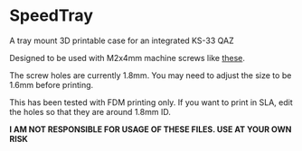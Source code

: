 # SpeedTray
A tray mount 3D printable case for an integrated KS-33 QAZ

Designed to be used with M2x4mm machine screws like [these](https://www.amazon.com/gp/product/B07MPK3N63/ref=ppx_yo_dt_b_asin_title_o00_s00?ie=UTF8&psc=1).

The screw holes are currently 1.8mm. You may need to adjust the size to be 1.6mm before printing. 

This has been tested with FDM printing only. If you want to print in SLA, edit the holes so that they are around 1.8mm ID.

**I AM NOT RESPONSIBLE FOR USAGE OF THESE FILES. USE AT YOUR OWN RISK**
